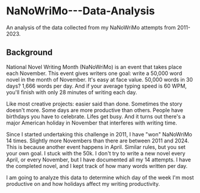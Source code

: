 # NaNoWriMo---Data-Analysis
An analysis of the data collected from my NaNoWriMo attempts from 2011-2023.

## Background
National Novel Writing Month (NaNoWriMo) is an event that takes place each November. This event gives writers one goal: write a 50,000 word novel in the month of November. It's easy at face value. 50,000 words in 30 days? 1,666 words per day. And if your average typing speed is 60 WPM, you'll finish with only 28 minutes of writing each day.

Like most creative projects: easier said than done. Sometimes the story doesn't more. Some days are more productive than others. People have birthdays you have to celebrate. Lifes get busy. And it turns out there's a major American holiday in November that interferes with writing time.

Since I started undertaking this challenge in 2011, I have "won" NaNoWriMo 14 times. Slightly more Novembers than there are between 2011 and 2024. This is because another event happens in April. Similar rules, but you set your own goal. I stuck with the 50k. I don't try to write a new novel every April, or every November, but I have documented all my 14 attempts. I have the completed novel, and I kept track of how many words written per day.

I am going to analyze this data to determine which day of the week I'm most productive on and how holidays affect my writing productivity.
